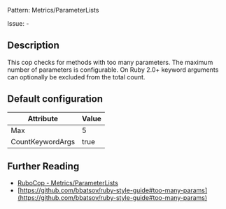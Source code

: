 Pattern: Metrics/ParameterLists

Issue: -

## Description

This cop checks for methods with too many parameters.
The maximum number of parameters is configurable.
On Ruby 2.0+ keyword arguments can optionally
be excluded from the total count.

## Default configuration

Attribute | Value
--- | ---
Max | 5
CountKeywordArgs | true

## Further Reading

* [RuboCop - Metrics/ParameterLists](https://rubocop.readthedocs.io/en/latest/cops_metrics/#metricsparameterlists)
* [https://github.com/bbatsov/ruby-style-guide#too-many-params](https://github.com/bbatsov/ruby-style-guide#too-many-params)
